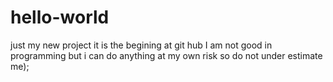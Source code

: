 # hello-world
just my new project it is the begining at git hub
I am not good in programming but i can do anything at my own risk so do not under estimate me);
